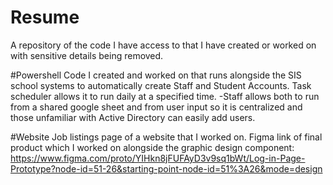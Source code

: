 # Resume
A repository of the code I have access to that I have created or worked on with sensitive details being removed.

#Powershell
Code I created and worked on that runs alongside the SIS school systems to automatically create Staff and Student Accounts. Task scheduler allows it to run daily at a specified time.
-Staff allows both to run from a shared google sheet and from user input so it is centralized and those unfamiliar with Active Directory can easily add users.

#Website
Job listings page of a website that I worked on.
Figma link of final product which I worked on alongside the graphic design component: https://www.figma.com/proto/YIHkn8jFUFAyD3v9sq1bWt/Log-in-Page-Prototype?node-id=51-26&starting-point-node-id=51%3A26&mode=design
